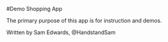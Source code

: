 #Demo Shopping App

The primary purpose of this app is for instruction and demos.

Written by Sam Edwards, @HandstandSam